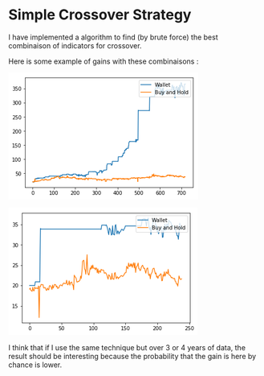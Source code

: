 # Simple Crossover Strategy
I have implemented a algorithm to find (by brute force) the best combinaison of indicators for crossover.

Here is some example of gains with these combinaisons :

![](https://github.com/beaupletga/Simple-Crossover-strategy/blob/master/result1.png)

![](https://github.com/beaupletga/Simple-Crossover-strategy/blob/master/result2.png)


I think that if I use the same technique but over 3 or 4 years of data, the result should be interesting because the probability that the gain is here by chance is lower.
